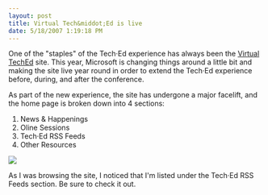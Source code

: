 ```yaml
---
layout: post
title: Virtual Tech&middot;Ed is live
date: 5/18/2007 1:19:18 PM
---
```


One of the "staples" of the Tech·Ed experience has always been the [Virtual TechEd](http://www.virtualteched.com/) site. This year, Microsoft is changing things around a little bit and making the site live year round in order to extend the Tech·Ed experience before, during, and after the conference.

As part of the new experience, the site has undergone a major facelift, and the home page is broken down into 4 sections:

1.  News & Happenings
2.  Oline Sessions
3.  Tech·Ed RSS Feeds
4.  Other Resources 

![](http://gwb.blob.core.windows.net/sdorman/WindowsLiveWriter/VirtualTechEdislive_BB2B/image%7B0%7D4.png) 

As I was browsing the site, I noticed that I'm listed under the Tech·Ed RSS Feeds section. Be sure to check it out.
